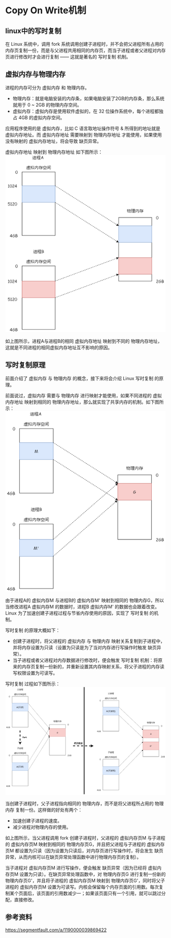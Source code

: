 
# Copy On Write机制

## linux中的写时复制

在 Linux 系统中，调用 fork 系统调用创建子进程时，并不会把父进程所有占用的内存页复制一份，而是与父进程共用相同的内存页，而当子进程或者父进程对内存页进行修改时才会进行复制 —— 这就是著名的 写时复制 机制。

## 虚拟内存与物理内存

进程的内存可分为 虚拟内存 和 物理内存。

* 物理内存：就是电脑安装的内存条，如果电脑安装了2GB的内存条，那么系统就用于 0 ~ 2GB 的物理内存空间。
* 虚拟内存：虚拟内存是使用软件虚拟的，在 32 位操作系统中，每个进程都独占 4GB 的虚拟内存空间。

应用程序使用的是 虚拟内存，比如 C 语言取地址操作符号 & 所得到的地址就是 虚拟内存地址。而 虚拟内存地址 需要映射到 物理内存地址 才能使用，如果使用没有映射的 虚拟内存地址，将会导致 缺页异常。

虚拟内存地址 映射到 物理内存地址 如下图所示：
![1](images/1876750177-607ff291d068a_fix732.png)

如上图所示，进程A与进程B的相同 虚拟内存地址 映射到不同的 物理内存地址，这就是不同进程的相同虚拟内存地址互不影响的原因。

## 写时复制原理

前面介绍了 虚拟内存 与 物理内存 的概念，接下来将会介绍 Linux 写时复制 的原理。

前面说过，虚拟内存 需要与 物理内存 进行映射才能使用，如果不同进程的 虚拟内存地址 映射到相同的 物理内存地址，那么就实现了共享内存的机制。如下图所示：
![2](images/1708137162-607ff29c2e25e_fix732.png)

由于进程A的 虚拟内存M 与进程B的 虚拟内存M' 映射到相同的 物理内存G，所以当修改进程A 虚拟内存M 的数据时，进程B 虚拟内存M' 的数据也会跟着改变。Linux 为了加速创建子进程过程与节省内存使用的原因，实现了 写时复制 的机制。

写时复制 的原理大概如下：

* 创建子进程时，将父进程的 虚拟内存 与 物理内存 映射关系复制到子进程中，并将内存设置为只读（设置为只读是为了当对内存进行写操作时触发 缺页异常）。
* 当子进程或者父进程对内存数据进行修改时，便会触发 写时复制 机制：将原来的内存页复制一份新的，并重新设置其内存映射关系，将父子进程的内存读写权限设置为可读写。

写时复制 过程如下图所示：
![3](images/2060107787-607ff2a5a916d_fix732.png)

当创建子进程时，父子进程指向相同的 物理内存，而不是将父进程所占用的 物理内存 复制一份。这样做的好处有两个：

* 加速创建子进程的速度。
* 减少进程对物理内存的使用。

如上图所示，当父进程调用 fork 创建子进程时，父进程的 虚拟内存页M 与子进程的 虚拟内存页M 映射到相同的 物理内存页G，并且把父进程与子进程的 虚拟内存页M 都设置为只读（因为设置为只读后，对内存页进行写操作时，将会发生 缺页异常，从而内核可以在缺页异常处理函数中进行物理内存页的复制）。

当子进程对 虚拟内存页M 进行写操作，便会触发 缺页异常（因为已经将 虚拟内存页M 设置为只读）。在缺页异常处理函数中，对 物理内存页G 进行复制一份新的 物理内存页G'，并且将子进程的 虚拟内存页M 映射到 物理内存页G'，同时将父子进程的 虚拟内存页M 设置为可读写。内核会保留每个内存页面的引用数。每次复制某个页面后，该页面的引用数减少一；如果该页面只有一个引用，就可以跳过分配，直接修改。

## 参考资料

<https://segmentfault.com/a/1190000039869422>
